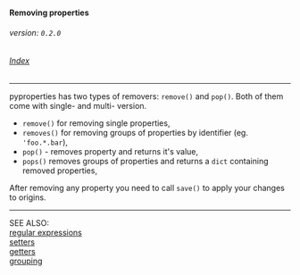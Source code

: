 #### Removing properties
###### _version: ```0.2.0```_

###### [Index](index.mdown)
----


pyproperties has two types of removers: ```remove()``` and ```pop()```. Both of them come with single- and multi- version.

*   ```remove()``` for removing single properties,
*   ```removes()``` for removing groups of properties by identifier (eg. ```'foo.*.bar```),
*   ```pop()``` - removes property and returns it's value,
*   ```pops()``` removes groups of properties and returns a ```dict``` containing removed properties,

After removing any property you need to call ```save()``` to apply your changes to origins.

----
SEE ALSO:  
[regular expressions](regular_expressions.mdown)  
[setters](setters.mdown)  
[getters](getters.mdown)  
[grouping](grouping.mdown)